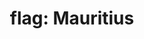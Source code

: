 ---
layout: flags
title: "flag: Mauritius"
emoji: flag_mauritius
permalink: 🇲🇺.html
image: assets/img/3moji/flag_mauritius.png
---